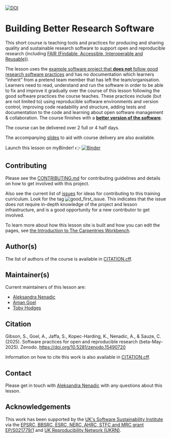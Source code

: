 [![DOI](https://zenodo.org/badge/DOI/10.5281/zenodo.12666088.svg)](https://zenodo.org/doi/10.5281/zenodo.12666088)

# Building Better Research Software
  
This short course is teaching tools and practices for producing and sharing quality and sustainable research software to support open and reproducible research (including [FAIR (Findable, Accessible, Interoperable and Reusable)](https://www.nature.com/articles/s41597-022-01710-x)). 

The lesson uses the [example software project that **does not** follow good research software practices](https://github.com/carpentries-incubator/bbrs-software-project) and has no documentation which learners “inherit” from a pretend team member that has left the team/organisation. 
Learners need to read, understand and run the software in order to be able to fix and improve it gradually over the course of this lesson following the good software practices the course teaches.
These practices include (but are not limited to) using reproducible software environments and version control, improving code readability and structure, adding tests and documentation to the code and learning about open software management & collaboration.
The course finishes with a [**better version of the software**](https://github.com/carpentries-incubator/bbrs-software-project/tree/final).


The course can be delivered over 2 full or 4 half days.

The accompanying [slides](https://docs.google.com/presentation/d/1KahaD7EGxJWXaCDKWAG6Wva4a9zo9Lp-qFyyofgM0vw/edit?usp=sharing) to aid with course delivery are also available.

Launch this lesson on myBinder! 👉 [![Binder](https://mybinder.org/badge_logo.svg)](https://mybinder.org/v2/gh/carpentries-incubator/better-research-software/HEAD?urlpath=rstudio)

## Contributing

Please see the [CONTRIBUTING.md](CONTRIBUTING.md) for contributing guidelines and details on how to get involved with this project.

Also see the current list of [issues](https://github.com/carpentries-incubator/better-research-software/issues) for ideas for contributing to this training curriculum. 
Look for the tag ![good_first_issue](https://img.shields.io/badge/-good%20first%20issue-gold.svg).
This indicates that the issue does not require in-depth knowledge of the project and lesson infrastructure, and is a good opportunity for a new contributor to get involved.

To learn more about how this lesson site is built and how you can edit the pages, see [the Introduction to The Carpentries Workbench](https://carpentries.github.io/sandpaper-docs/).

## Author(s)

The list of authors of the course is available in [CITATION.cff](CITATION.cff).

## Maintainer(s)

Current maintainers of this lesson are:

* [Aleksandra Nenadic](https://github.com/anenadic)
* [Aman Goel](https://github.com/amangoel185)
* [Toby Hodges](https://github.com/tobyhodges)

## Citation
Gibson, S., Goel, A., Jaffa, S., Kopec-Harding, K., Nenadic, A., & Sauze, C. (2025). Software practices for open and reproducible research (beta-May-2025). Zenodo. https://doi.org/10.5281/zenodo.15490720

Information on how to cite this work is also available in [CITATION.cff](CITATION.cff).

## Contact

Please get in touch with [Aleksandra Nenadic](a.nenadic@software.ac.uk) with any questions about this lesson.

## Acknowledgements

This work has been supported by the [UK's Software Sustainability Institute][ssi] via the [EPSRC, BBSRC, ESRC, NERC, AHRC, STFC and MRC grant EP/S021779/1](https://gow.epsrc.ukri.org/NGBOViewGrant.aspx?GrantRef=EP/S021779/1)
and [UK Reproducibility Network (UKRN)](https://www.ukrn.org/).


[sandpaper-documentation]: https://carpentries.github.io/sandpaper-docs/
[workbench-markdown-template]: https://github.com/carpentries/workbench-template-md/
[ssi]: https:/www.software.ac.uk
[ukrn]: https://www.ukrn.org/
